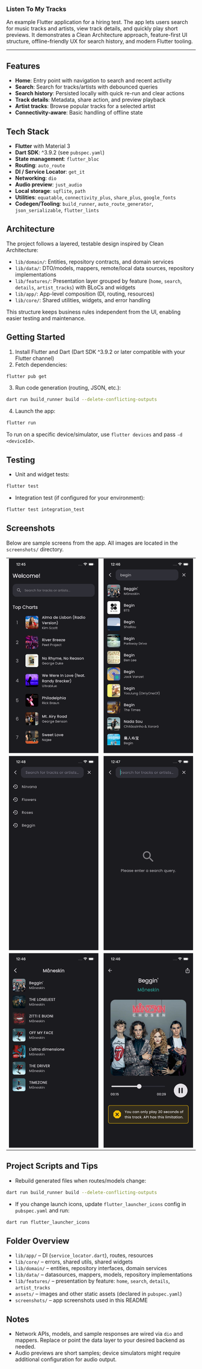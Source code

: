 ### Listen To My Tracks

An example Flutter application for a hiring test. The app lets users search for music tracks and artists, view track details, and quickly play short previews. It demonstrates a Clean Architecture approach, feature-first UI structure, offline-friendly UX for search history, and modern Flutter tooling.

---

## Features
- **Home**: Entry point with navigation to search and recent activity
- **Search**: Search for tracks/artists with debounced queries
- **Search history**: Persisted locally with quick re-run and clear actions
- **Track details**: Metadata, share action, and preview playback
- **Artist tracks**: Browse popular tracks for a selected artist
- **Connectivity-aware**: Basic handling of offline state

## Tech Stack
- **Flutter** with Material 3
- **Dart SDK**: ^3.9.2 (see `pubspec.yaml`)
- **State management**: `flutter_bloc`
- **Routing**: `auto_route`
- **DI / Service Locator**: `get_it`
- **Networking**: `dio`
- **Audio preview**: `just_audio`
- **Local storage**: `sqflite`, `path`
- **Utilities**: `equatable`, `connectivity_plus`, `share_plus`, `google_fonts`
- **Codegen/Tooling**: `build_runner`, `auto_route_generator`, `json_serializable`, `flutter_lints`

## Architecture
The project follows a layered, testable design inspired by Clean Architecture:
- `lib/domain/`: Entities, repository contracts, and domain services
- `lib/data/`: DTO/models, mappers, remote/local data sources, repository implementations
- `lib/features/`: Presentation layer grouped by feature (`home`, `search`, `details`, `artist_tracks`) with BLoCs and widgets
- `lib/app/`: App-level composition (DI, routing, resources)
- `lib/core/`: Shared utilities, widgets, and error handling

This structure keeps business rules independent from the UI, enabling easier testing and maintenance.

## Getting Started
1) Install Flutter and Dart (Dart SDK ^3.9.2 or later compatible with your Flutter channel)
2) Fetch dependencies:

```bash
flutter pub get
```

3) Run code generation (routing, JSON, etc.):

```bash
dart run build_runner build --delete-conflicting-outputs
```

4) Launch the app:

```bash
flutter run
```

To run on a specific device/simulator, use `flutter devices` and pass `-d <deviceId>`.

## Testing
- Unit and widget tests:

```bash
flutter test
```

- Integration test (if configured for your environment):

```bash
flutter test integration_test
```

## Screenshots
Below are sample screens from the app. All images are located in the `screenshots/` directory.

<table>
  <tr>
    <td><img src="screenshots/home-screen.png" alt="Home Screen" width="400"></td>
    <td><img src="screenshots/search-results.png" alt="Search Results" width="400"></td>
  </tr>
  <tr>
    <td><img src="screenshots/search-history.png" alt="Search History" width="400"></td>
    <td><img src="screenshots/empty-search-history.png" alt="Empty Search History" width="400"></td>
  </tr>
  <tr>
    <td><img src="screenshots/artist-tracks.png" alt="Artist Tracks" width="400"></td>
    <td><img src="screenshots/track_details.png" alt="Track Details" width="400"></td>
  </tr>
  
</table>

## Project Scripts and Tips
- Rebuild generated files when routes/models change:

```bash
dart run build_runner build --delete-conflicting-outputs
```

- If you change launch icons, update `flutter_launcher_icons` config in `pubspec.yaml` and run:

```bash
dart run flutter_launcher_icons
```

## Folder Overview
- `lib/app/` – DI (`service_locator.dart`), routes, resources
- `lib/core/` – errors, shared utils, shared widgets
- `lib/domain/` – entities, repository interfaces, domain services
- `lib/data/` – datasources, mappers, models, repository implementations
- `lib/features/` – presentation by feature: `home`, `search`, `details`, `artist_tracks`
- `assets/` – images and other static assets (declared in `pubspec.yaml`)
- `screenshots/` – app screenshots used in this README

## Notes
- Network APIs, models, and sample responses are wired via `dio` and mappers. Replace or point the data layer to your desired backend as needed.
- Audio previews are short samples; device simulators might require additional configuration for audio output.